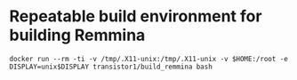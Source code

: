 # Repeatable build environment for building Remmina

```
docker run --rm -ti -v /tmp/.X11-unix:/tmp/.X11-unix -v $HOME:/root -e DISPLAY=unix$DISPLAY transistor1/build_remmina bash
```

